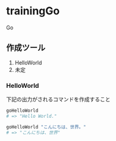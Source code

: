 # trainingGo
Go

## 作成ツール
1. HelloWorld 
2. 未定

### HelloWorld
下記の出力がされるコマンドを作成すること
```sh
goHelloWorld
# => "Hello World."

goHelloWorld "こんにちは、世界。"
# => "こんにちは、世界"
```
